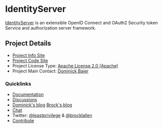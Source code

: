# IdentityServer

[IdentityServer](https://identityserver.github.io/Documentation/) is an extensible OpenID Connect and OAuth2 Security token Service and authorization server framework.

## Project Details

* [Project Info Site](https://identityserver.github.io/Documentation/)
* [Project Code Site](https://github.com/identityserver/IdentityServer3)
* Project License Type: [Apache License 2.0 (Apache)](https://github.com/thinktecture/IdentityServer.v3/blob/master/LICENSE)
* Project Main Contact: [Dominick Baier](https://github.com/leastprivilege)

### Quicklinks

* [Documentation](https://identityserver.github.io/Documentation/)
* [Discussions](https://github.com/identityserver/IdentityServer3/issues)
* [Dominick's blog](http://leastprivilege.com/) [Brock's blog](http://brockallen.com/)
* [Chat](https://gitter.im/IdentityServer/IdentityServer3)
* Twitter: [@leastprivilege](https://twitter.com/leastprivilege) & 
[@brocklallen](https://twitter.com/brocklallen)
* [Contribute](https://github.com/identityserver/IdentityServer3/blob/master/CONTRIBUTING.md)


